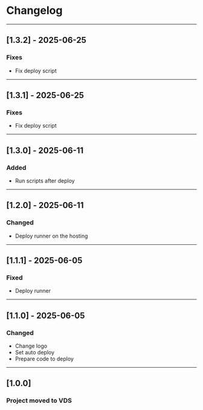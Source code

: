 # Changelog

---

## [1.3.2] - 2025-06-25
### Fixes
* Fix deploy script

---

## [1.3.1] - 2025-06-25
### Fixes
* Fix deploy script

---

## [1.3.0] - 2025-06-11
### Added
* Run scripts after deploy

---

## [1.2.0] - 2025-06-11
### Changed
* Deploy runner on the hosting

---

## [1.1.1] - 2025-06-05
### Fixed
* Deploy runner

---

## [1.1.0] - 2025-06-05
### Changed
* Change logo
* Set auto deploy
* Prepare code to deploy

---

## [1.0.0]
### Project moved to VDS